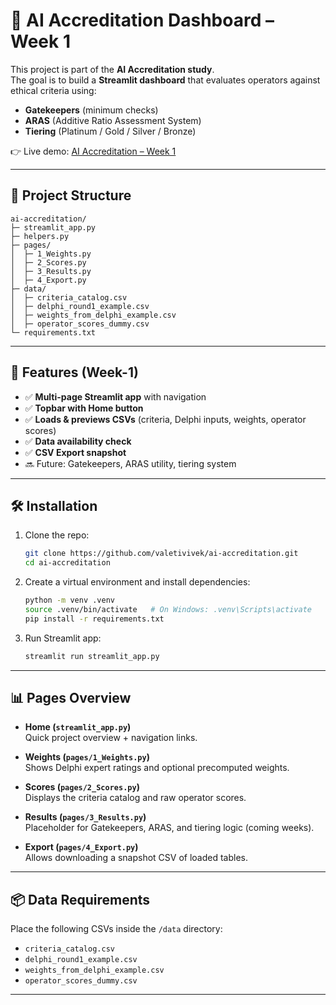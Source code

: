 
# 🎯 AI Accreditation Dashboard – Week 1

This project is part of the **AI Accreditation study**.  
The goal is to build a **Streamlit dashboard** that evaluates operators against ethical criteria using:

- **Gatekeepers** (minimum checks)
- **ARAS** (Additive Ratio Assessment System)
- **Tiering** (Platinum / Gold / Silver / Bronze)

👉 Live demo: [AI Accreditation – Week 1](https://ai-accreditation-week-1-deliverables.streamlit.app/)

---

## 📂 Project Structure

```
ai-accreditation/
├─ streamlit_app.py       
├─ helpers.py              
├─ pages/                  
│  ├─ 1_Weights.py          
│  ├─ 2_Scores.py         
│  ├─ 3_Results.py         
│  ├─ 4_Export.py          
├─ data/                   
│  ├─ criteria_catalog.csv
│  ├─ delphi_round1_example.csv
│  ├─ weights_from_delphi_example.csv
│  ├─ operator_scores_dummy.csv
└─ requirements.txt        
```

---

## 🚀 Features (Week-1)

- ✅ **Multi-page Streamlit app** with navigation
- ✅ **Topbar with Home button**
- ✅ **Loads & previews CSVs** (criteria, Delphi inputs, weights, operator scores)
- ✅ **Data availability check**
- ✅ **CSV Export snapshot**
- 🔜 Future: Gatekeepers, ARAS utility, tiering system

---

## 🛠 Installation

1. Clone the repo:
   ```bash
   git clone https://github.com/valetivivek/ai-accreditation.git
   cd ai-accreditation
   ```

2. Create a virtual environment and install dependencies:
   ```bash
   python -m venv .venv
   source .venv/bin/activate   # On Windows: .venv\Scripts\activate
   pip install -r requirements.txt
   ```

3. Run Streamlit app:
   ```bash
   streamlit run streamlit_app.py
   ```

---

## 📊 Pages Overview

- **Home (`streamlit_app.py`)**  
  Quick project overview + navigation links.

- **Weights (`pages/1_Weights.py`)**  
  Shows Delphi expert ratings and optional precomputed weights.

- **Scores (`pages/2_Scores.py`)**  
  Displays the criteria catalog and raw operator scores.

- **Results (`pages/3_Results.py`)**  
  Placeholder for Gatekeepers, ARAS, and tiering logic (coming weeks).

- **Export (`pages/4_Export.py`)**  
  Allows downloading a snapshot CSV of loaded tables.

---

## 📦 Data Requirements

Place the following CSVs inside the `/data` directory:

- `criteria_catalog.csv`
- `delphi_round1_example.csv`
- `weights_from_delphi_example.csv`
- `operator_scores_dummy.csv`

---
